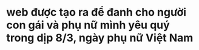 # web được tạo ra để đanh cho người con gái và phụ nữ mình yêu quý trong dịp 8/3, ngày phụ nữ Việt Nam
